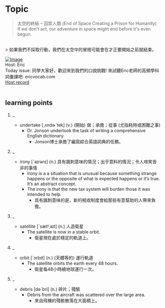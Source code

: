 # Topic

> 太空的終結 – 囚禁人類 (End of Space Creating a Prison for Humanity) <br>
> If we don't act, our adventure in space might end before it's even begun.
 <br>
> 如果我們不採取行動，我們在太空中的冒險可能會在才正要開始之前就結束。

 <br>

[![Image](https://cdn.voicetube.com/assets/thumbnails/yS1ibDImAYU.jpg)](https://www.youtube.com/embed/yS1ibDImAYU?rel=0&showinfo=0&cc_load_policy=0&controls=1&autoplay=1&iv_load_policy=3&playsinline=1&wmode=transparent&start=447&end=454&enablejsapi=1&origin=https://tw.voicetube.com&widgetid=1)<br>
Host: Eric
<br>Today issue: 同學大家好，歡迎來到我們的口說挑戰!  來試聽Eric老師的高頻學科詞彙課吧: ericvocab.com
<br>
[Host record](https://cdn.voicetube.com/tmp/everyday_records/yangec/2995.mp3)
<br><br>
## learning points
1. _
	* undertake [͵ʌndɚˋtek] (v.) (開始) 做；承擔；從事 (尤指耗時或困難之事)
		- Dr. Jonson undertook the task of writing a comprehensive English dictionary.
			+ Jonson博士承擔了編寫綜合英語詞典的任務。

2. _
	* irony [ˋaɪrənɪ] (n.) 具有諷刺意味的情況；出乎意料的情況；令人啼笑皆非的事情
		- Irony is a a situation that is unusual because something strange happens or the opposite of what is expected happens or it’s true. It’s an abstract concept.
		- The irony is that the new tax system will burden those it was intended to help.
			+ 具有諷刺意味的是，新的稅收制度會給那些有意幫助的人帶來負擔。

3. _
	* satellite [ˋsæt!͵aɪt] (n.) 人造衛星
		- The satellite is now in a stable orbit.
			+ 衛星現在處於穩定的軌道上。

4. _
	* orbit [ˋɔrbɪt] (n.) (天體等的) 運行軌道
		- The satellite orbits the earth every 48 hours.
			+ 衛星每48小時繞地球運行一次。

5. _
	* debris [dəˋbri] (n.) 碎片；殘駭
		- Debris from the aircraft was scattered over the large area.
			+ 來自飛機的殘骸散落在大面積上。